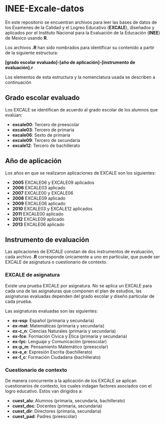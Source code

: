 # INEE-Excale-datos
En este repositorio se encuentran archivos para leer las bases de datos de los Examenes de la Calidad y el Logreo Educativo (**EXCALE**), diseñados y aplicados por el Instituto Nacional para la Evaluación de la Educación (**INEE**) de Mexico usando **R**.

Los archivos **.R** han sido nombrados para identificar su contenido a partir de la siguiente estructura: 

**[grado escolar evaluado]-[año de aplicación]-[instrumento de evaluación].r**

Los elementos de esta estructura y la nomenclatura usada se describen a continuación

## Grado escolar evaluado
Los EXCALE se identifican de acuerdo al grado escolar de los alumnos que evalúan:
- **excale00**: Tercero de preescolar
- **excale03**: Tercero de primaria
- **excale06**: Sexto de primaria
- **excale09**: Tercero de secundaria
- **excale12**: Tercero de bachillerato

## Año de aplicación
Los años en que se realizaron aplicaciones de EXCALE son los siguientes:
- **2005** EXCALE06 y EXCALE09 aplicados
- **2006** EXCALE03 aplicado
- **2007** EXCALE00 y EXCALE06
- **2008** EXCALE09 aplicado
- **2009** EXCALE06 aplicado
- **2010** EXCALE03 y EXCALE12 aplicados
- **2011** EXCALE00 aplicado
- **2012** EXCALE09 aplicado
- **2013** EXCALE06 aplicado

## Instrumento de evaluación

Las aplicaciones de EXCALE constan de dos instrumentos de evaluación, cada archivo **.R** corresponde únicamente a uno en particular, que puede ser EXCALE de asignatura o cuestionario de contexto.
### EXCALE de asignatura
Existe una prueba EXCALE por asignatura. No se aplica un EXCALE para cada una de las asignaturas que componen el plan de estudios, las asignaturas evaluadas dependen del grado escolar y diseño particular de cada prueba.

Las asignaturas evaluadas son las siguientes:
- **ex-esp**: Español (primaria y secundaria)
- **ex-mat**: Matemáticas (primaria y secundaria)
- **ex-c_n**: Ciencias Naturales (primaria y secundaria)
- **ex-fce**: Formación Cívica y Ética (primaria y secundaria)
- **ex-lyc**: Lenguaje y Comunicación (preescolar)
- **ex-p_m**: Pensamiento Matemático (preescolar)
- **ex-e_e**: Expresión Escrita (bachillerato)
- **ex-f_c**: Formación Ciudadana (bachillerato)


### Cuestionario de contexto
De manera concurrente a la aplicación de los EXCALE se aplican cuestionarios de contexto, los cuales indagan factores asociados con el logro educativo. Estos van dirigidos a:
- **cuest_alu**: Alumnos (primaria, secundaria, bachillerato)
- **cuest_doc**: Docentes (primaria, secundaria)
- **cuest_dir**: Directores (primaria, secundaria)
- **cuest_pad**: Padres (preescolar)
